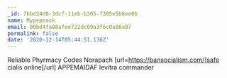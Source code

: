 ```yaml
---
_id: 7bbd24d0-3dcf-11eb-b305-f305e5b6ee0b
name: Mypepeask
email: 00bd4fa08afee722dc09a3f6c0a86a87
permalink: false
date: '2020-12-14T05:44:51.136Z'
---
```

Reliable Phyrmacy Codes  Norapach [url=https://bansocialism.com/]safe cialis online[/url] APPEMAIDAF levitra commander
